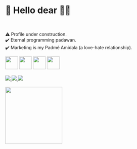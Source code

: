 <h1>🎯 Hello dear 🧔🏻</h1> <br>

⚠️ Profile under construction.<br>
✔️ Eternal programming padawan.<br>
✔️ Marketing is my Padmé Amidala (a love-hate relationship).<br>

<div>
    <img width=40em src="https://cdn.jsdelivr.net/gh/devicons/devicon/icons/html5/html5-original-wordmark.svg" />
    <img width=40em src="https://cdn.jsdelivr.net/gh/devicons/devicon/icons/css3/css3-original-wordmark.svg" />
    <img width=40em src="https://cdn.jsdelivr.net/gh/devicons/devicon/icons/python/python-original-wordmark.svg" />
    <img width=40em src="https://cdn.jsdelivr.net/gh/devicons/devicon/icons/javascript/javascript-original.svg" />    
</div>

<br>

<div>
    <a href="https://api.whatsapp.com/send?phone=5511998087813">
    <img src="https://img.shields.io/badge/WhatsApp-25D366?style=for-the-badge&logo=whatsapp&logoColor=white">
    </a>
    <a href="mailto:editordiegopaulo@gmail.com">
    <img src="https://img.shields.io/badge/Gmail-D14836?style=for-the-badge&logo=gmail&logoColor=white">
    </a>
    <a href="https://www.tiktok.com/@diegopaulotk147">
    <img src="https://img.shields.io/badge/TikTok-000000?style=for-the-badge&logo=tiktok&logoColor=white">
    </a>
    
</div>
<br>
<div>
     <img height=180em src="https://streak-stats.demolab.com/?user=DiegoPauloTK147&theme=dark">
</div>





